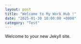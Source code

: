 ```yaml
---
layout: post
title: "Welcome to My Work Hub !"
date: "2025-01-30 10:00:00 +0000"
category: "Test"
---
```

Welcome to your new Jekyll site.

